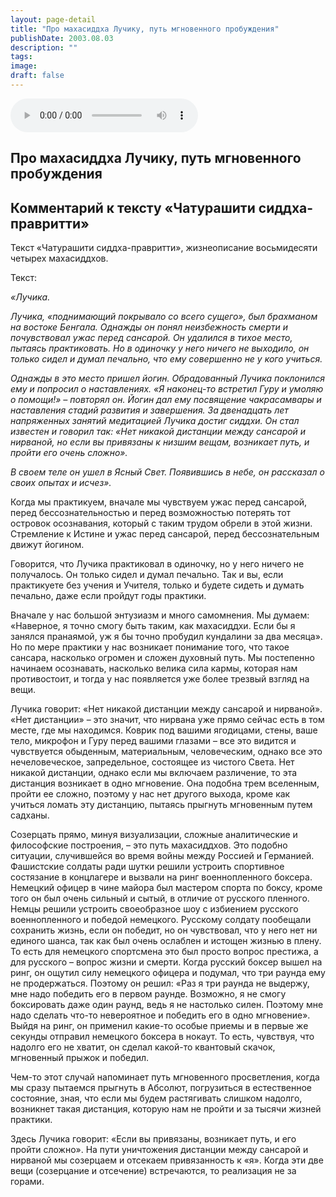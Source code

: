 ```yaml
---
layout: page-detail
title: "Про махасиддха Лучику, путь мгновенного пробуждения"
publishDate: 2003.08.03
description: ""
tags:
image:
draft: false
---
```


<audio title="2003.08.03 - Про махасиддха Лучику, путь мгновенного пробуждения.mp3" src="/upload/iblock/263/263b3f631aba9f1f0a1df26bde99a5a5.mp3" controls=""></audio>

## **Про махасиддха Лучику, путь мгновенного пробуждения**
## **Комментарий к тексту «Чатурашити сиддха-правритти»**
 Текст «Чатурашити сиддха-правритти», жизнеописание восьмидесяти четырех махасиддхов.

  
 Текст:

_«Лучика._ 

 _Лучика, «поднимающий покрывало со всего сущего», был брахманом на востоке Бенгала. Однажды он понял неизбежность смерти и почувствовал ужас перед сансарой. Он удалился в тихое место, пытаясь практиковать. Но в одиночку у него ничего не выходило, он только сидел и думал печально, что ему совершенно не у кого учиться._ 

 _Однажды в это место пришел йогин. Обрадованный Лучика поклонился ему и попросил о наставлениях. «Я наконец-то встретил Гуру и умоляю о помощи!» – повторял он. Йогин дал ему посвящение чакрасамвары и наставления стадий развития и завершения. За двенадцать лет напряженных занятий медитацией Лучика достиг сиддхи. Он стал известен и говорил так: «Нет никакой дистанции между сансарой и нирваной, но если вы привязаны к низшим вещам, возникает путь, и пройти его очень сложно»._ 

_В своем теле он ушел в Ясный Свет. Появившись в небе, он рассказал о своих опытах и исчез»._ 

  
 Когда мы практикуем, вначале мы чувствуем ужас перед сансарой, перед бессознательностью и перед возможностью потерять тот островок осознавания, который с таким трудом обрели в этой жизни. Стремление к Истине и ужас перед сансарой, перед бессознательным движут йогином.

  
 Говорится, что Лучика практиковал в одиночку, но у него ничего не получалось. Он только сидел и думал печально. Так и вы, если практикуете без учения и Учителя, только и будете сидеть и думать печально, даже если пройдут годы практики.

  
 Вначале у нас большой энтузиазм и много самомнения. Мы думаем: «Наверное, я точно смогу быть таким, как махасиддхи. Если бы я занялся пранаямой, уж я бы точно пробудил кундалини за два месяца». Но по мере практики у нас возникает понимание того, что такое сансара, насколько огромен и сложен духовный путь. Мы постепенно начинаем осознавать, насколько велика сила кармы, которая нам противостоит, и тогда у нас появляется уже более трезвый взгляд на вещи.

  
 Лучика говорит: «Нет никакой дистанции между сансарой и нирваной». «Нет дистанции» – это значит, что нирвана уже прямо сейчас есть в том месте, где мы находимся. Коврик под вашими ягодицами, стены, ваше тело, микрофон и Гуру перед вашими глазами – все это видится и чувствуется обыденным, материальным, человеческим, однако все это нечеловеческое, запредельное, состоящее из чистого Света. Нет никакой дистанции, однако если мы включаем различение, то эта дистанция возникает в одно мгновение. Она подобна трем вселенным, пройти ее сложно, поэтому у нас нет другого выхода, кроме как учиться ломать эту дистанцию, пытаясь прыгнуть мгновенным путем садханы.

  
 Созерцать прямо, минуя визуализации, сложные аналитические и философские построения, – это путь махасиддхов. Это подобно ситуации, случившейся во время войны между Россией и Германией. Фашистские солдаты ради шутки решили устроить спортивное состязание в концлагере и вызвали на ринг военнопленного боксера. Немецкий офицер в чине майора был мастером спорта по боксу, кроме того он был очень сильный и сытый, в отличие от русского пленного. Немцы решили устроить своеобразное шоу с избиением русского военнопленного и победой немецкого. Русскому солдату пообещали сохранить жизнь, если он победит, но он чувствовал, что у него нет ни единого шанса, так как был очень ослаблен и истощен жизнью в плену. То есть для немецкого спортсмена это был просто вопрос престижа, а для русского – вопрос жизни и смерти. Когда русский боксер вышел на ринг, он ощутил силу немецкого офицера и подумал, что три раунда ему не продержаться. Поэтому он решил: «Раз я три раунда не выдержу, мне надо победить его в первом раунде. Возможно, я не смогу боксировать даже один раунд, ведь я не настолько силен. Поэтому мне надо сделать что-то невероятное и победить его в одно мгновение». Выйдя на ринг, он применил какие-то особые приемы и в первые же секунды отправил немецкого боксера в нокаут. То есть, чувствуя, что надолго его не хватит, он сделал какой-то квантовый скачок, мгновенный прыжок и победил.

  
 Чем-то этот случай напоминает путь мгновенного просветления, когда мы сразу пытаемся прыгнуть в Абсолют, погрузиться в естественное состояние, зная, что если мы будем растягивать слишком надолго, возникнет такая дистанция, которую нам не пройти и за тысячи жизней практики.

  
 Здесь Лучика говорит: «Если вы привязаны, возникает путь, и его пройти сложно». На пути уничтожения дистанции между сансарой и нирваной мы созерцаем и отсекаем привязанность к «я». Когда эти две вещи (созерцание и отсечение) встречаются, то реализация не за горами.
  
  

